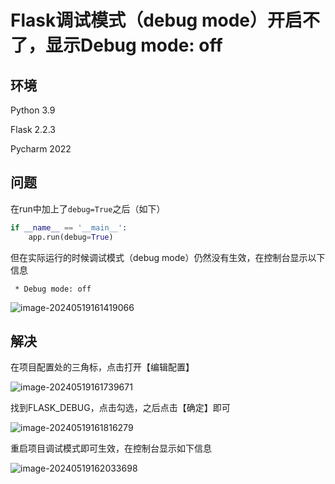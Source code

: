 # Flask调试模式（debug mode）开启不了，显示Debug mode: off

## 环境

Python 3.9 

Flask 2.2.3

Pycharm 2022

## 问题

在run中加上了`debug=True`之后（如下）

```python
if __name__ == '__main__':
    app.run(debug=True)
```

但在实际运行的时候调试模式（debug mode）仍然没有生效，在控制台显示以下信息

```
 * Debug mode: off
```

![image-20240519161419066](https://cdn.jsdelivr.net/gh/zbhgis/BlogImg@main/blog/202506270902013.png)

## 解决

在项目配置处的三角标，点击打开【编辑配置】

![image-20240519161739671](https://cdn.jsdelivr.net/gh/zbhgis/BlogImg@main/blog/202506270902719.png)

找到FLASK_DEBUG，点击勾选，之后点击【确定】即可

![image-20240519161816279](https://cdn.jsdelivr.net/gh/zbhgis/BlogImg@main/blog/202506270902480.png)

重启项目调试模式即可生效，在控制台显示如下信息

![image-20240519162033698](https://cdn.jsdelivr.net/gh/zbhgis/BlogImg@main/blog/202506270902628.png)